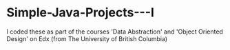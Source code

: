 # Simple-Java-Projects---I
I coded these as part of the courses 'Data Abstraction' and 'Object Oriented Design' on Edx (from The University of British Columbia)

